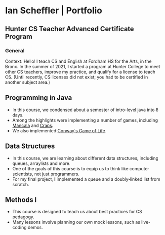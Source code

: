 # Ian Scheffler | Portfolio
## Hunter CS Teacher Advanced Certificate Program

### General
Context: Hello! I teach CS and English at Fordham HS for the Arts, in the Bronx. In the summer of 2021, I started a program at Hunter College to meet other CS teachers, improve my practice, and qualify for a license to teach CS. (Until recently, CS licenses did not exist; you had to be certified in another subject area.)

## Programming in Java
- In this course, we condensed about a semester of intro-level java into 8 days.
- Among the highlights were implementing a number of games, including [Mancala](https://github.com/hunter-teacher-cert/work_csci70900-ischeff/tree/master/2) and [Craps](https://github.com/hunter-teacher-cert/work_csci70900-ischeff/tree/master/pre/8).
- We also implemented [Conway's Game of Life](https://github.com/hunter-teacher-cert/work_csci70900-ischeff/tree/master/4).
## Data Structures
- In this course, we are learning about different data structures, including queues, arraylists and more.
- One of the goals of this course is to equip us to think like computer scientists, not just programmers.
- For my final project, I implemented a queue and a doubly-linked list from scratch. 
## Methods I
- This course is designed to teach us about best practices for CS pedagogy.
- Many lessons involve planning our own mock lessons, such as live-coding demos.
